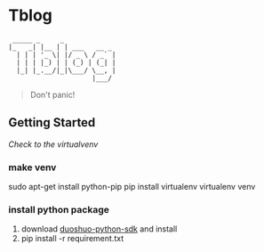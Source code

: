 # Tblog

```
 _____ _     _
|_   _| |__ | | ___   __ _
  | | | '_ \| |/ _ \ / _` |
  | | | |_) | | (_) | (_| |
  |_| |_.__/|_|\___/ \__, |
                     |___/

```
> Don't panic!

## Getting Started

*Check to the virtualvenv*

### make venv
sudo apt-get install python-pip
pip install virtualenv
virtualenv venv

### install python package
1. download [duoshuo-python-sdk](https://github.com/duoshuo/duoshuo-python-sdk) and install
2. pip install -r requirement.txt


